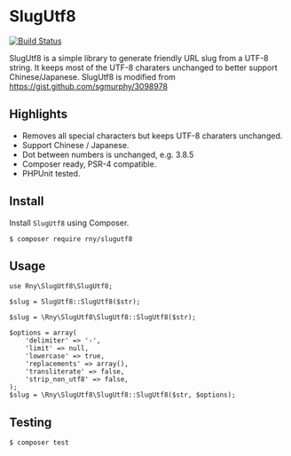 # SlugUtf8

[![Build Status](https://travis-ci.org/rny/SlugUtf8.svg?branch=master)](https://travis-ci.org/rny/SlugUtf8)

SlugUtf8 is a simple library to generate friendly URL slug from a UTF-8 string. It keeps most of the UTF-8 charaters unchanged to better support Chinese/Japanese. 
SlugUtf8 is modified from https://gist.github.com/sgmurphy/3098978 

## Highlights

* Removes all special characters but keeps UTF-8 charaters unchanged.
* Support Chinese / Japanese.
* Dot between numbers is unchanged, e.g. 3.8.5
* Composer ready, PSR-4 compatible.
* PHPUnit tested.

## Install

Install `SlugUtf8` using Composer.

```
$ composer require rny/slugutf8
```

## Usage

```
use Rny\SlugUtf8\SlugUtf8;

$slug = SlugUtf8::SlugUtf8($str);
```

```
$slug = \Rny\SlugUtf8\SlugUtf8::SlugUtf8($str);
```

```
$options = array(
    'delimiter' => '-',
    'limit' => null,
    'lowercase' => true,
    'replacements' => array(),
    'transliterate' => false,
    'strip_non_utf8' => false,
);
$slug = \Rny\SlugUtf8\SlugUtf8::SlugUtf8($str, $options);
```

## Testing

```
$ composer test
```
